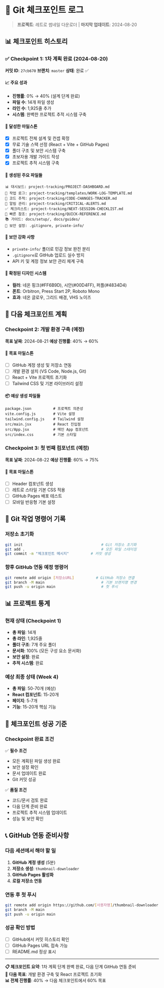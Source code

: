 # 🔄 Git 체크포인트 로그

> **프로젝트**: 레트로 썸네일 다운로더 | **마지막 업데이트**: 2024-08-20

## 📊 체크포인트 히스토리

### ✅ Checkpoint 1: 1차 계획 완료 (2024-08-20)
**커밋 ID**: `27cb670`
**브랜치**: `master`
**상태**: 완료 ✅

#### 📈 주요 성과
- **진행률**: 0% → 40% (설계 단계 완료)
- **파일 수**: 14개 파일 생성
- **라인 수**: 1,925줄 추가
- **시스템**: 완벽한 프로젝트 추적 시스템 구축

#### 🎯 달성한 마일스톤
- [x] 프로젝트 전체 설계 및 컨셉 확정
- [x] 무료 기술 스택 선정 (React + Vite + GitHub Pages)
- [x] 폴더 구조 및 보안 시스템 구축
- [x] 초보자용 개발 가이드 작성
- [x] 프로젝트 추적 시스템 구축

#### 📁 생성된 주요 파일들
```
📊 대시보드: project-tracking/PROJECT-DASHBOARD.md
📝 작업 로그: project-tracking/templates/WORK-LOG-TEMPLATE.md
🔧 코드 추적: project-tracking/CODE-CHANGES-TRACKER.md
🚨 알림 관리: project-tracking/CRITICAL-ALERTS.md
✅ 체크리스트: project-tracking/NEXT-SESSION-CHECKLIST.md
🚀 빠른 참조: project-tracking/QUICK-REFERENCE.md
📚 가이드: docs/setup/, docs/guides/
🔐 보안 설정: .gitignore, private-info/
```

#### 🔐 보안 강화 사항
- `private-info/` 폴더로 민감 정보 완전 분리
- `.gitignore`로 GitHub 업로드 실수 방지
- API 키 및 계정 정보 보안 관리 체계 구축

#### 🎨 확정된 디자인 시스템
- **컬러**: 네온 핑크(#FF6B9D), 시안(#00D4FF), 퍼플(#4834D4)
- **폰트**: Orbitron, Press Start 2P, Roboto Mono
- **효과**: 네온 글로우, 그리드 배경, VHS 노이즈

## 🚀 다음 체크포인트 계획

### Checkpoint 2: 개발 환경 구축 (예정)
**목표 날짜**: 2024-08-21
**예상 진행률**: 40% → 60%

#### 🎯 목표 마일스톤
- [ ] GitHub 계정 생성 및 저장소 연동
- [ ] 개발 환경 설치 (VS Code, Node.js, Git)
- [ ] React + Vite 프로젝트 초기화
- [ ] Tailwind CSS 및 기본 라이브러리 설정

#### 📦 예상 생성 파일들
```
package.json          # 프로젝트 의존성
vite.config.js        # Vite 설정
tailwind.config.js    # Tailwind 설정
src/main.jsx          # React 진입점
src/App.jsx           # 메인 App 컴포넌트
src/index.css         # 기본 스타일
```

### Checkpoint 3: 첫 번째 컴포넌트 (예정)
**목표 날짜**: 2024-08-22
**예상 진행률**: 60% → 75%

#### 🎯 목표 마일스톤
- [ ] Header 컴포넌트 생성
- [ ] 레트로 스타일 기본 CSS 적용
- [ ] GitHub Pages 배포 테스트
- [ ] 모바일 반응형 기본 설정

## 🔧 Git 작업 명령어 기록

### 저장소 초기화
```bash
git init                                    # Git 저장소 초기화
git add .                                   # 모든 파일 스테이징
git commit -m "체크포인트 메시지"          # 커밋 생성
```

### 향후 GitHub 연동 예정 명령어
```bash
git remote add origin [저장소URL]          # GitHub 저장소 연결
git branch -M main                          # 기본 브랜치명 변경
git push -u origin main                     # 첫 푸시
```

## 📊 프로젝트 통계

### 현재 상태 (Checkpoint 1)
- **총 파일**: 14개
- **총 라인**: 1,925줄
- **폴더 구조**: 7개 주요 폴더
- **문서화**: 100% (모든 구성 요소 문서화)
- **보안 설정**: 완료
- **추적 시스템**: 완료

### 예상 최종 상태 (Week 4)
- **총 파일**: 50-70개 (예상)
- **React 컴포넌트**: 15-20개
- **페이지**: 5-7개
- **기능**: 15-20개 핵심 기능

## 🎯 체크포인트 성공 기준

### Checkpoint 완료 조건
✅ **필수 조건**
- 모든 계획된 파일 생성 완료
- 보안 설정 확인
- 문서 업데이트 완료
- Git 커밋 성공

✅ **품질 조건**
- 코드/문서 검토 완료
- 다음 단계 준비 완료
- 프로젝트 추적 시스템 업데이트
- 성능 및 보안 확인

## 📞 GitHub 연동 준비사항

### 다음 세션에서 해야 할 일
1. **GitHub 계정 생성** (5분)
2. **저장소 생성**: `thumbnail-downloader`
3. **GitHub Pages 활성화**
4. **로컬 저장소 연동**

### 연동 후 첫 푸시
```bash
git remote add origin https://github.com/[사용자명]/thumbnail-downloader.git
git branch -M main
git push -u origin main
```

### 성공 확인 방법
- [ ] GitHub에서 커밋 히스토리 확인
- [ ] GitHub Pages URL 접속 가능
- [ ] README.md 정상 표시

---

**📋 체크포인트 요약**: 1차 계획 단계 완벽 완료, 다음 단계 GitHub 연동 준비  
**🎯 다음 목표**: 개발 환경 구축 및 React 프로젝트 초기화  
**📊 전체 진행률**: 40% → 다음 체크포인트에서 60% 목표